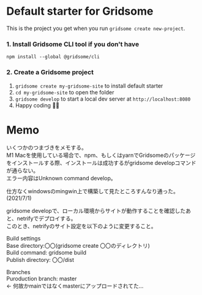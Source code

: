 # Default starter for Gridsome

This is the project you get when you run `gridsome create new-project`.

### 1. Install Gridsome CLI tool if you don't have

`npm install --global @gridsome/cli`

### 2. Create a Gridsome project

1. `gridsome create my-gridsome-site` to install default starter
2. `cd my-gridsome-site` to open the folder
3. `gridsome develop` to start a local dev server at `http://localhost:8080`
4. Happy coding 🎉🙌

# Memo
いくつかのつまづきをメモする。  
M1 Macを使用している場合で、npm、もしくはyarnでGridsomeのパッケージをインストールする際、インストールは成功するがgridsome developコマンドが通らない。  
エラー内容はUnknown command develop。  
  
仕方なくwindowsのmingwin上で構築して見たところすんなり通った。(2021/7/1)  
  
gridsome developで、ローカル環境からサイトが動作することを確認したあと、netrifyでデプロイする。  
このとき、netrifyのサイト設定を以下のように変更すること。  
  
Build settings  
Base directory:〇〇(gridsome create 〇〇のディレクトリ)  
Build command: gridsome build  
Publish directory: 〇〇/dist  
  
Branches  
Puroduction branch: master  
<- 何故かmainではなくmasterにアップロードされてた... 
  
